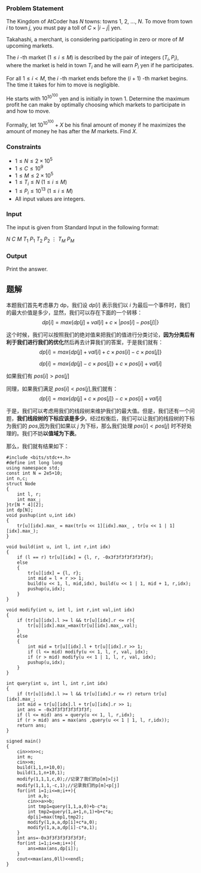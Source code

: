 ### Problem Statement

The Kingdom of AtCoder has $N$ towns: towns $1$, $2$, $\ldots$, $N$. To move from town $i$ to town $j$, you must pay a toll of $C \times |i-j|$ yen.

Takahashi, a merchant, is considering participating in zero or more of $M$ upcoming markets.

The $i$ \-th market $(1 \leq i \leq M)$ is described by the pair of integers $(T_i, P_i)$, where the market is held in town $T_i$ and he will earn $P_i$ yen if he participates.

For all $1 \leq i \lt M$, the $i$ \-th market ends before the $(i+1)$ \-th market begins. The time it takes for him to move is negligible.

He starts with $10^{10^{100}}$ yen and is initially in town $1$. Determine the maximum profit he can make by optimally choosing which markets to participate in and how to move.

Formally, let $10^{10^{100}} + X$ be his final amount of money if he maximizes the amount of money he has after the $M$ markets. Find $X$.

### Constraints

-   $1 \leq N \leq 2 \times 10^5$
-   $1 \leq C \leq 10^9$
-   $1 \leq M \leq 2 \times 10^5$
-   $1 \leq T_i \leq N$ $(1 \leq i \leq M)$
-   $1 \leq P_i \leq 10^{13}$ $(1 \leq i \leq M)$
-   All input values are integers.

### Input

The input is given from Standard Input in the following format:


$N$ $C$
$M$
$T_1$ $P_1$
$T_2$ $P_2$
$\vdots$
$T_M$ $P_M$


### Output

Print the answer.

## 题解
本题我们首先考虑暴力 dp，我们设 $dp[i]$ 表示我们以 $i$ 为最后一个事件时，我们的最大价值是多少，显然，我们可以存在下面的一个转移：
$$
dp[i]=max\{dp[j]+val[i]+c\times |pos[i]-pos[j]|\}
$$

这个时候，我们可以按照我们的绝对值来把我们的值进行分类讨论，**因为分类后有利于我们进行我们的优化**然后再去计算我们的答案，于是我们就有：
$$
dp[i]=max\{dp[j]+val[i]+c\times pos[i]-c\times pos[j]\}
$$

$$
dp[i]=max\{dp[j]-c\times pos[j]\}+c\times pos[i]+val[i]
$$

如果我们有 $pos[i]>pos[j]$

同理，如果我们满足 $pos[i]<pos[j]$,我们就有：
$$
dp[i]=max\{dp[j]+c\times pos[j]\}-c\times pos[i]+val[i]
$$

于是，我们可以考虑用我们的线段树来维护我们的最大值。但是，我们还有一个问题，**我们线段树的下标应该是多少**。经过权衡后，我们可以让我们的线段树的下标为我们的 $pos$,因为我们如果以 $j$ 为下标，那么我们处理 $pos[i]<pos[j]$ 时不好处理的。我们不妨**以值域为下表**。

那么，我们就有结果如下：
```
#include <bits/stdc++.h>
#define int long long
using namespace std;
const int N = 2e5+10;
int n,c;
struct Node
{
    int l, r;
    int max_;
}tr[N * 4][2];
int dp[N];
void pushup(int u,int idx)
{
    tr[u][idx].max_ = max(tr[u << 1][idx].max_ , tr[u << 1 | 1][idx].max_);
}

void build(int u, int l, int r,int idx)
{
    if (l == r) tr[u][idx] = {l, r, -0x3f3f3f3f3f3f3f};
    else
    {
        tr[u][idx] = {l, r};
        int mid = l + r >> 1;
        build(u << 1, l, mid,idx), build(u << 1 | 1, mid + 1, r,idx);
        pushup(u,idx);
    }
}

void modify(int u, int l, int r,int val,int idx)
{
    if (tr[u][idx].l >= l && tr[u][idx].r <= r){
    	tr[u][idx].max_=max(tr[u][idx].max_,val);
	}
    else
    {
        int mid = tr[u][idx].l + tr[u][idx].r >> 1;
        if (l <= mid) modify(u << 1, l, r, val, idx);
        if (r > mid) modify(u << 1 | 1, l, r, val, idx);
        pushup(u,idx);
    }
}

int query(int u, int l, int r,int idx)
{
    if (tr[u][idx].l >= l && tr[u][idx].r <= r) return tr[u][idx].max_;
    int mid = tr[u][idx].l + tr[u][idx].r >> 1;
    int ans = -0x3f3f3f3f3f3f3f;
    if (l <= mid) ans = query(u << 1, l, r,idx);
    if (r > mid) ans = max(ans ,query(u << 1 | 1, l, r,idx));
    return ans;
}

signed main()
{
    cin>>n>>c;
    int m;
    cin>>m;
    build(1,1,n+10,0);
    build(1,1,n+10,1);
    modify(1,1,1,c,0);//记录了我们的p[m]>[j] 
    modify(1,1,1,-c,1);//记录我们的p[m]<p[j] 
    for(int i=1;i<=m;i++){
 		int a,b;
		cin>>a>>b;
		int tmp1=query(1,1,a,0)+b-c*a;
		int tmp2=query(1,a+1,n,1)+b+c*a;
		dp[i]=max(tmp1,tmp2);
		modify(1,a,a,dp[i]+c*a,0);
		modify(1,a,a,dp[i]-c*a,1);   	
	}
	int ans=-0x3f3f3f3f3f3f3f;
	for(int i=1;i<=m;i++){
		ans=max(ans,dp[i]);
	}
	cout<<max(ans,0ll)<<endl;
}
```